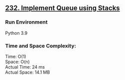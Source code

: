 ## [232. Implement Queue using Stacks](https://leetcode.com/problems/implement-queue-using-stacks/)

### Run Environment
Python 3.9

### Time and Space Complexity:
Time: O(1)  
Space: O(n)  
Actual Time: 24 ms  
Actual Space: 14.1 MB

